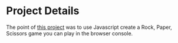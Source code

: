 # Project Details
The point of [this project](https://www.theodinproject.com/lessons/foundations-rock-paper-scissors) was to use Javascript create a Rock, Paper, Scissors game you can play in the browser console.
